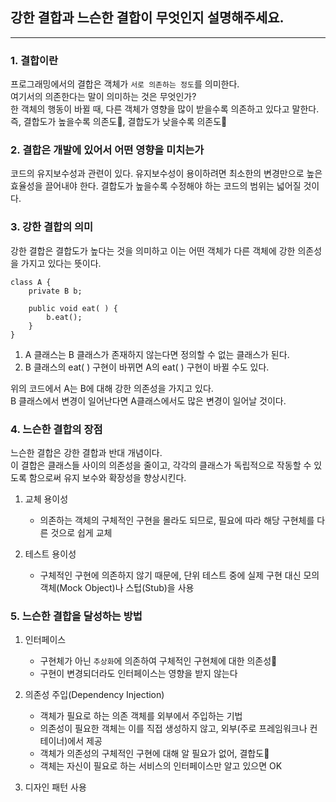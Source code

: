 ## 강한 결합과 느슨한 결합이 무엇인지 설명해주세요.

---

### 1. 결합이란
프로그래밍에서의 결합은 객체가 `서로 의존하는 정도`를 의미한다.   
여기서의 의존한다는 말이 의미하는 것은 무엇인가?   
한 객체의 행동이 바뀔 때, 다른 객체가 영향을 많이 받을수록 의존하고 있다고 말한다.
즉, 결합도가 높을수록 의존도🔼, 결합도가 낮을수록 의존도🔽


### 2. 결합은 개발에 있어서 어떤 영향을 미치는가
코드의 유지보수성과 관련이 있다. 유지보수성이 용이하려면 최소한의 변경만으로 높은 효율성을 끌어내야 한다. 
결합도가 높을수록 수정해야 하는 코드의 범위는 넓어질 것이다.


### 3. 강한 결합의 의미  
강한 결합은 결합도가 높다는 것을 의미하고 이는 어떤 객체가 다른 객체에 강한 의존성을 가지고 있다는 뜻이다.   

```
class A {
    private B b;
    
    public void eat( ) {
        b.eat();
    }
}
```

1. A 클래스는 B 클래스가 존재하지 않는다면 정의할 수 없는 클래스가 된다.
2. B 클래스의 eat( ) 구현이 바뀌면 A의 eat( ) 구현이 바뀔 수도 있다.

위의 코드에서 A는 B에 대해 강한 의존성을 가지고 있다.  
B 클래스에서 변경이 일어난다면 A클래스에서도 많은 변경이 일어날 것이다.


### 4. 느슨한 결합의 장점
느슨한 결합은 강한 결합과 반대 개념이다.    
이 결합은 클래스들 사이의 의존성을 줄이고, 각각의 클래스가 독립적으로 작동할 수 있도록 함으로써 유지 보수와 확장성을 향상시킨다.

1. 교체 용이성
   - 의존하는 객체의 구체적인 구현을 몰라도 되므로, 필요에 따라 해당 구현체를 다른 것으로 쉽게 교체

2. 테스트 용이성
   - 구체적인 구현에 의존하지 않기 때문에, 단위 테스트 중에 실제 구현 대신 모의 객체(Mock Object)나 스텁(Stub)을 사용


### 5. 느슨한 결합을 달성하는 방법
1. 인터페이스
   - 구현체가 아닌 `추상화`에 의존하여 구체적인 구현체에 대한 의존성🔽
   - 구현이 변경되더라도 인터페이스는 영향을 받지 않는다

2. 의존성 주입(Dependency Injection)
   - 객체가 필요로 하는 의존 객체를 외부에서 주입하는 기법
   - 의존성이 필요한 객체는 이를 직접 생성하지 않고, 외부(주로 프레임워크나 컨테이너)에서 제공
   - 객체가 의존성의 구체적인 구현에 대해 알 필요가 없어, 결합도🔽
   - 객체는 자신이 필요로 하는 서비스의 인터페이스만 알고 있으면 OK

3. 디자인 패턴 사용